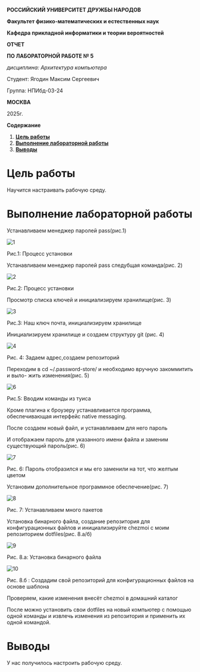 ﻿**РОССИЙСКИЙ УНИВЕРСИТЕТ ДРУЖБЫ НАРОДОВ**

**Факультет физико-математических и естественных наук**

**Кафедра прикладной информатики и теории вероятностей**





**ОТЧЕТ** 

**ПО ЛАБОРАТОРНОЙ РАБОТЕ № 5**

*дисциплина:	Архитектура компьютера*	 






Студент: Ягодин Максим Сергеевич                                    

Группа: НПИбд-03-24                                       







**МОСКВА**

2025г. 

**Содержание**

1. [**Цель работы**](#_bookmark0)	
1. [**Выполнение лабораторной работы**](#_bookmark2)	
1. [**Выводы**](#_bookmark28)	




# <a name="цель работы"></a><a name="_bookmark0"></a>**Цель работы**

Научится настраивать рабочую среду.
# <a name="_bookmark1"></a><a name="задание"></a><a name="_bookmark2"></a><a name="выполнение лабораторной работы"></a>**Выполнение лабораторной работы**

Устанавливаем менеджер паролей pass(рис.1)

![1](1.png)

<a name="_bookmark3"></a>Рис.1: Процесс установки


Устанавливаем менеджер паролей pass следубщая команда(рис. 2)

![2](2.png)

<a name="_bookmark4"></a>Рис.2: Процесс установки

Просмотр списка ключей и инициализируем хранилище(рис. 3)

![3](3.png)

<a name="_bookmark5"></a>Рис.3: Наш ключ почта, инициализируем хранилище


Инициализируем хранилище и создаем структуру git (рис. 4)

![4](4.png)

<a name="_bookmark6"></a>Рис. 4: Задаем адрес,создаем репозиторий

Переходим в cd ~/.password-store/ и необходимо вручную закоммитить и выло- жить изменения(рис. 5)

![6](5.png)

<a name="_bookmark8"></a>Рис.5: Вводим команды из туиса


Кроме плагина к броузеру устанавливается программа, обеспечивающая интерфейс native messaging. 

После создаем новый файл, и устанавливаем для него пароль

<a name="_bookmark10"></a>И отображаем пароль для указанного имени файла и заменим существующий пароль(рис. 6)

![7](6.png)

<a name="_bookmark11"></a>Рис. 6: Пароль отобразился и мы его заменили на тот, что желтым цветом

Установим дополнительное программное обеспечение(рис. 7)



![8](7.png)

<a name="_bookmark12"></a>Рис. 7: Устанавливаем много пакетов

<a name="_bookmark13"></a>Установка бинарного файла, создание репозитория для конфигурационных файлов и инициализируйте chezmoi с моим репозиторием dotfiles(рис. 8.а/б)



![9](8.png)

Рис. 8.а: Установка бинарного файла

![10](9.png)


Рис. 8.б : Создадим свой репозиторий для конфигурационных файлов на основе шаблона

<a name="_bookmark14"></a>Проверяем, какие изменения внесёт chezmoi в домашний каталог

<a name="_bookmark15"></a>После можно установить свои dotfiles на новый компьютер с помощью одной команды<a name="_bookmark16"></a> и извлечь изменения из репозитория и применить их одной командой.









# <a name="_bookmark17"></a><a name="выводы"></a><a name="_bookmark18"></a>**Выводы**

У нас получилось настроить рабочую среду.
